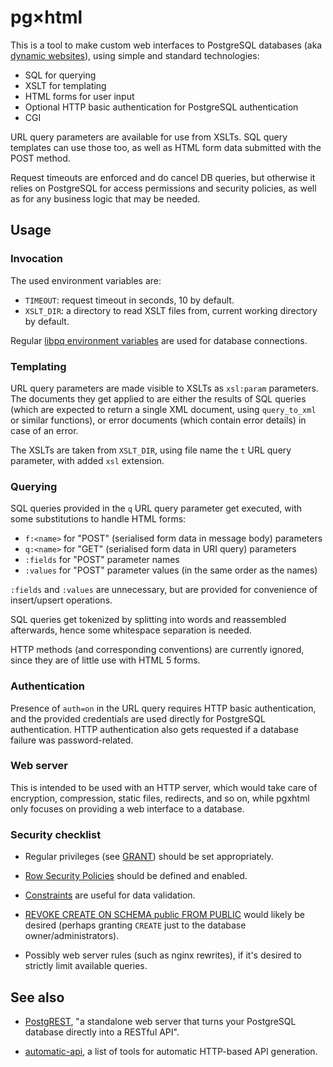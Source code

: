 # pg×html

This is a tool to make custom web interfaces to PostgreSQL databases
(aka [dynamic websites](https://defanor.uberspace.net/notes/dynamic-websites.xhtml)),
using simple and standard technologies:

- SQL for querying
- XSLT for templating
- HTML forms for user input
- Optional HTTP basic authentication for PostgreSQL authentication
- CGI

URL query parameters are available for use from XSLTs. SQL query
templates can use those too, as well as HTML form data submitted with
the POST method.

Request timeouts are enforced and do cancel DB queries, but otherwise
it relies on PostgreSQL for access permissions and security policies,
as well as for any business logic that may be needed.


## Usage

### Invocation

The used environment variables are:

- `TIMEOUT`: request timeout in seconds, 10 by default.
- `XSLT_DIR`: a directory to read XSLT files from, current working
  directory by default.

Regular [libpq environment
variables](https://www.postgresql.org/docs/current/libpq-envars.html)
are used for database connections.

### Templating

URL query parameters are made visible to XSLTs as `xsl:param`
parameters. The documents they get applied to are either the results
of SQL queries (which are expected to return a single XML document,
using `query_to_xml` or similar functions), or error documents (which
contain error details) in case of an error.

The XSLTs are taken from `XSLT_DIR`, using file name the `t` URL query
parameter, with added `xsl` extension.

### Querying

SQL queries provided in the `q` URL query parameter get executed, with
some substitutions to handle HTML forms:

- `f:<name>` for "POST" (serialised form data in message body)
  parameters
- `q:<name>` for "GET" (serialised form data in URI query) parameters
- `:fields` for "POST" parameter names
- `:values` for "POST" parameter values (in the same order as the
  names)

`:fields` and `:values` are unnecessary, but are provided for
convenience of insert/upsert operations.

SQL queries get tokenized by splitting into words and reassembled
afterwards, hence some whitespace separation is needed.

HTTP methods (and corresponding conventions) are currently ignored,
since they are of little use with HTML 5 forms.

### Authentication

Presence of `auth=on` in the URL query requires HTTP basic
authentication, and the provided credentials are used directly for
PostgreSQL authentication. HTTP authentication also gets requested if
a database failure was password-related.

### Web server

This is intended to be used with an HTTP server, which would take care
of encryption, compression, static files, redirects, and so on, while
pgxhtml only focuses on providing a web interface to a database.

### Security checklist

- Regular privileges (see
  [GRANT](https://www.postgresql.org/docs/current/sql-grant.html))
  should be set appropriately.

- [Row Security
  Policies](https://www.postgresql.org/docs/current/ddl-rowsecurity.html)
  should be defined and enabled.

- [Constraints](https://www.postgresql.org/docs/current/ddl-constraints.html)
  are useful for data validation.

- [REVOKE CREATE ON SCHEMA public FROM
  PUBLIC](https://www.postgresql.org/docs/current/ddl-schemas.html)
  would likely be desired (perhaps granting `CREATE` just to the
  database owner/administrators).

- Possibly web server rules (such as nginx rewrites), if it's desired
  to strictly limit available queries.

## See also

- [PostgREST](http://postgrest.org/), "a standalone web server that
  turns your PostgreSQL database directly into a RESTful API".

- [automatic-api](https://github.com/dbohdan/automatic-api/), a list
  of tools for automatic HTTP-based API generation.
